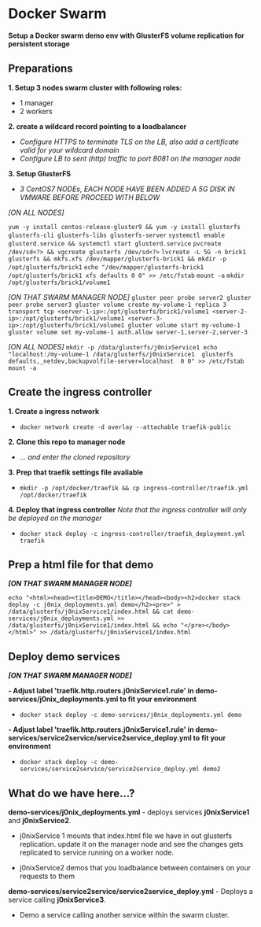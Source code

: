 # Docker Swarm
**Setup a Docker swarm demo env with GlusterFS volume replication for persistent storage**

## Preparations
**1. Setup 3 nodes swarm cluster with following roles:**
- 1 manager
- 2 workers

**2. create a wildcard record pointing to a loadbalancer**
 - *Configure HTTPS to terminate TLS on the LB, also add a certificate valid for your wildcard domain*
 - *Configure LB to sent (http) traffic to port 8081 on the manager node*

**3. Setup GlusterFS**
 - *3 CentOS7 NODEs, EACH NODE HAVE BEEN ADDED A 5G DISK IN VMWARE BEFORE PROCEED WITH BELOW*

*[ON ALL NODES]*

`yum -y install centos-release-gluster9 && yum -y install glusterfs glusterfs-cli glusterfs-libs glusterfs-server`
`systemctl enable glusterd.service && systemctl start glusterd.service`
`pvcreate /dev/sd<?> && vgcreate glusterfs /dev/sd<?>`
`lvcreate -L 5G -n brick1 glusterfs && mkfs.xfs /dev/mapper/glusterfs-brick1 && mkdir -p /opt/glusterfs/brick1`
`echo "/dev/mapper/glusterfs-brick1 /opt/glusterfs/brick1 xfs defaults 0 0" >> /etc/fstab`
`mount -a`
`mkdir /opt/glusterfs/brick1/volume1`

*[ON THAT SWARM MANAGER NODE]*
`
gluster peer probe server2
gluster peer probe server3
gluster volume create my-volume-1 replica 3 transport tcp <server-1-ip>:/opt/glusterfs/brick1/volume1 <server-2-ip>:/opt/glusterfs/brick1/volume1 <server-3-ip>:/opt/glusterfs/brick1/volume1
gluster volume start my-volume-1
gluster volume set my-volume-1 auth.allow server-1,server-2,server-3
`
 
*[ON ALL NODES]*
`
mkdir -p /data/glusterfs/j0nixService1
echo "localhost:/my-volume-1 /data/glusterfs/j0nixService1  glusterfs  defaults,_netdev,backupvolfile-server=localhost  0 0" >> /etc/fstab
mount -a
`

## Create the ingress controller
**1. Create a ingress network**
- `docker network create -d overlay --attachable traefik-public`

**2. Clone this repo to manager node**
 - *... and enter the cloned repository*

**3. Prep that traefik settings file avaliable**
- `mkdir -p /opt/docker/traefik && cp ingress-controller/traefik.yml /opt/docker/traefik`

**4. Deploy that ingress controller**
*Note that the ingress controller will only be deployed on the manager* 
 - `docker stack deploy -c ingress-controller/traefik_deployment.yml traefik `

## Prep a html file for that demo
***[ON THAT SWARM MANAGER NODE]***

`echo "<html><head><title>DEMO</title></head><body><h2>docker stack deploy -c j0nix_deployments.yml demo</h2><pre>" > /data/glusterfs/j0nixService1/index.html && cat demo-services/j0nix_deployments.yml >> /data/glusterfs/j0nixService1/index.html && echo "</pre></body></html>" >> /data/glusterfs/j0nixService1/index.html`

## Deploy demo services
***[ON THAT SWARM MANAGER NODE]***

**- Adjust label 'traefik.http.routers.j0nixService1.rule' in demo-services/j0nix_deployments.yml to fit your environment**
 - `docker stack deploy -c demo-services/j0nix_deployments.yml demo `

**- Adjust label 'traefik.http.routers.j0nixService1.rule' in demo-services/service2service/service2service_deploy.yml to fit your environment**
 - `docker stack deploy -c demo-services/service2service/service2service_deploy.yml demo2`


## What do we have here...?
**demo-services/j0nix_deployments.yml** - deploys services **j0nixService1** and **j0nixService2**. 

- j0nixService 1 mounts that index.html file we have in out glusterfs replication. 
  update it on the manager node and see the changes gets replicated to service running on a worker node.

- j0nixService2 demos that you loadbalance between containers on your requests to them

**demo-services/service2service/service2service_deploy.yml** - Deploys a service calling **j0nixService3**. 

 - Demo a service calling another service within the swarm cluster.



